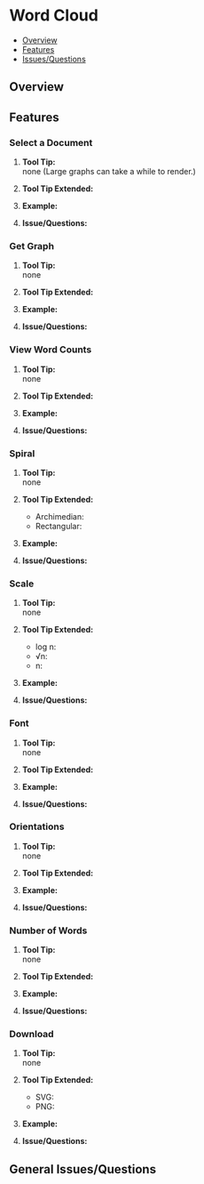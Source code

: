 # Word Cloud

* [Overview](#overview)
* [Features](#features)
* [Issues/Questions](#issues)

## <a name='overview'></a> Overview



## <a name='features'></a> Features

### Select a Document
1. __Tool Tip:__  
   none (Large graphs can take a while to render.)
2. __Tool Tip Extended:__  
   
3. __Example:__  
   
4. __Issue/Questions:__  
   

### Get Graph
1. __Tool Tip:__  
   none
2. __Tool Tip Extended:__  
   
3. __Example:__  
   
4. __Issue/Questions:__  
   

### View Word Counts
1. __Tool Tip:__  
   none
2. __Tool Tip Extended:__  
   
3. __Example:__  
   
4. __Issue/Questions:__  
   

### Spiral
1. __Tool Tip:__  
   none
2. __Tool Tip Extended:__  
   * Archimedian:  
   * Rectangular:  
3. __Example:__  
   
4. __Issue/Questions:__  
   

### Scale
1. __Tool Tip:__  
   none
2. __Tool Tip Extended:__  
   * log n:  
   * √n:  
   * n:  
3. __Example:__  
   
4. __Issue/Questions:__  
   

### Font
1. __Tool Tip:__  
   none
2. __Tool Tip Extended:__  
   
3. __Example:__  
   
4. __Issue/Questions:__  
   

### Orientations
1. __Tool Tip:__  
   none
2. __Tool Tip Extended:__  
   
3. __Example:__  
   
4. __Issue/Questions:__  
   

### Number of Words
1. __Tool Tip:__  
   none
2. __Tool Tip Extended:__  
   
3. __Example:__  
   
4. __Issue/Questions:__  
   

### Download
1. __Tool Tip:__  
   none
2. __Tool Tip Extended:__  
   * SVG:  
   * PNG:  
3. __Example:__  
   
4. __Issue/Questions:__  
   

## <a name='issues'></a> General Issues/Questions

